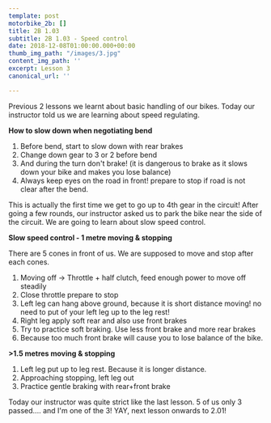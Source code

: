 ```yaml
---
template: post
motorbike_2b: []
title: 2B 1.03
subtitle: 2B 1.03 - Speed control
date: 2018-12-08T01:00:00.000+00:00
thumb_img_path: "/images/3.jpg"
content_img_path: ''
excerpt: Lesson 3
canonical_url: ''

---
```

Previous 2 lessons we learnt about basic handling of our bikes. Today our instructor told us we are learning about speed regulating.

**How to slow down when negotiating bend**

1. Before bend, start to slow down with rear brakes
2. Change down gear to 3 or 2 before bend
3. And during the turn don't brake! (it is dangerous to brake as it slows down your bike and makes you lose balance)
4. Always keep eyes on the road in front! prepare to stop if road is not clear after the bend.

This is actually the first time we get to go up to 4th gear in the circuit! After going a few rounds, our instructor asked us to park the bike near the side of the circuit. We are going to learn about slow speed control.

**Slow speed control - 1 metre moving & stopping**

There are 5 cones in front of us. We are supposed to move and stop after each cones.

1. Moving off -> Throttle + half clutch, feed enough power to move off steadily
2. Close throttle prepare to stop
3. Left leg can hang above ground, because it is short distance moving! no need to put of your left leg up to the leg rest!
4. Right leg apply soft rear and also use front brakes
5. Try to practice soft braking. Use less front brake and more rear brakes
6. Because too much front brake will cause you to lose balance of the bike.

**>1.5 metres moving & stopping**

1. Left leg put up to leg rest. Because it is longer distance.
2. Approaching stopping, left leg out
3. Practice gentle braking with rear+front brake

Today our instructor was quite strict like the last lesson. 5 of us only 3 passed.... and I'm one of the 3! YAY, next lesson onwards to 2.01!